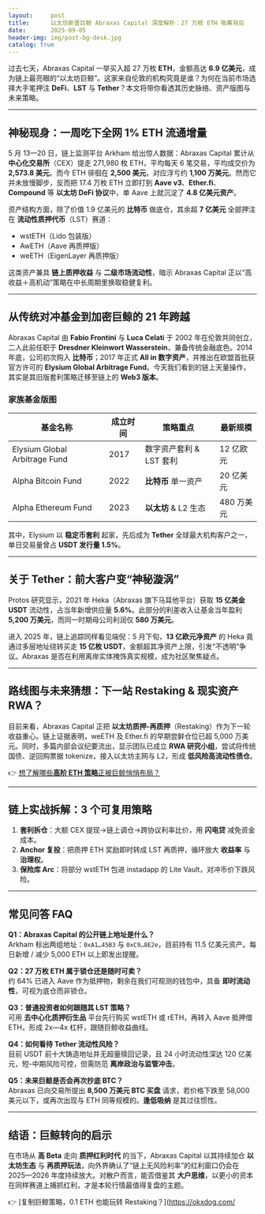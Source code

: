 ```yaml
---
layout:     post
title:      以太坊新晋巨鲸 Abraxas Capital 深度解析：27 万枚 ETH 吸筹背后
date:       2025-09-05
header-img: img/post-bg-desk.jpg
catalog: true
---
```


过去七天，Abraxas Capital 一举买入超 27 万枚 **ETH**，金额高达 **6.9 亿美元**，成为链上最亮眼的“以太坊巨鲸”。这家来自伦敦的机构究竟是谁？为何在当前市场选择大手笔押注 **DeFi**、**LST** 与 **Tether**？本文将带你看透其历史脉络、资产版图与未来策略。

---

## 神秘现身：一周吃下全网 1% ETH 流通增量

5 月 13—20 日，链上监测平台 Arkham 给出惊人数据：Abraxas Capital 累计从 **中心化交易所**（CEX）提走 271,980 枚 ETH，平均每天 6 笔交易，平均成交价为 **2,573.8 美元**。而今 ETH 徘徊在 **2,500 美元**，对应浮亏约 **1,100 万美元**。然而它并未放慢脚步，反而把 17.4 万枚 ETH 立即打到 **Aave v3**、**Ether.fi**、**Compound** 等 **以太坊 DeFi 协议**中，单 Aave 上就沉淀了 **4.8 亿美元资产**。

资产结构方面，除了价值 1.9 亿美元的 **比特币** 做底仓，其余超 **7 亿美元** 全部押注在 **流动性质押代币**（LST）赛道：  
- wstETH（Lido 包装版）  
- AwETH（Aave 再质押版）  
- weETH（EigenLayer 再质押版）  

这类资产兼具 **链上质押收益** 与 **二级市场流动性**，暗示 Abraxas Capital 正以“高收益＋高机动”策略在中长周期里换取稳健复利。

---

## 从传统对冲基金到加密巨鲸的 21 年跨越

Abraxas Capital 由 **Fabio Frontini** 与 **Luca Celati** 于 2002 年在伦敦共同创立，二人此前任职于 **Dresdner Kleinwort Wasserstein**，兼备传统金融底色。2014 年底，公司初次购入 **比特币**；2017 年正式 **All in 数字资产**，并推出在欧盟首批获官方许可的 **Elysium Global Arbitrage Fund**。今天我们看到的链上天量操作，其实是其旧版套利策略迁移至链上的 **Web3 版本**。

### 家族基金版图

| 基金名称 | 成立时间 | 策略重点 | 最新规模 |
|---|---|---|---|
| Elysium Global Arbitrage Fund | 2017 | 数字资产套利 & LST 套利 | 12 亿欧元 |
| Alpha Bitcoin Fund | 2022 | **比特币** 单一资产 | 20 亿美元 |
| Alpha Ethereum Fund | 2023 | **以太坊** & L2 生态 | 480 万美元 |

其中，Elysium 以 **稳定币套利** 起家，先后成为 **Tether** 全球最大机构客户之一，单日交易量曾占 **USDT 发行量 1.5%**。

---

## 关于 Tether：前大客户变“神秘漩涡”

Protos 研究显示，2021 年 Heka（Abraxas 旗下马耳他平台）获取 **15 亿美金 USDT** 流动性，占当年新增供应量 **5.6%**。此部分的利差收入让基金当年盈利 **5,200 万美元**，而同一时期母公司利润仅 **580 万美元**。

进入 2025 年，链上追踪同样看见端倪：5 月下旬，**13 亿欧元净资产** 的 Heka 竟通过多层地址绕转买走 **15 亿枚 USDT**，金额超其净资产上限，引发“不透明”争议。Abraxas 是否在利用离岸实体掩饰真实规模，成为社区聚焦疑点。

---

## 路线图与未来猜想：下一站 Restaking & 现实资产 RWA？

目前来看，Abraxas Capital 正把 **以太坊质押-再质押**（Restaking）作为下一轮收益重心。链上证据表明，weETH 及 Ether.fi 的早期尝鲜仓位已超 5,000 万美元。同时，多篇内部会议纪要流出，显示团队已成立 **RWA 研究小组**，尝试将传统国债、逆回购票据 tokenize，接入以太坊主网与 L2，形成 **低风险高流动性债仓**。

👉 [想了解哪些**高阶 ETH 策略**正被巨鲸悄悄布局？](https://okxdog.com/)

---

## 链上实战拆解：3 个可复用策略

1. **套利拆仓**：大额 CEX 提现→链上调仓→跨协议利率比价，用 **闪电贷** 减免资金成本。  
2. **Anchor 复投**：把质押 ETH 奖励即时转成 LST 再质押，循环放大 **收益率** 与 **治理权**。  
3. **保险库 Arc**：将部分 wstETH 包进 instadapp 的 Lite Vault，对冲币价下跌风险。

---

## 常见问答 FAQ

**Q1：Abraxas Capital 的公开链上地址是什么？**  
Arkham 标出两组地址：`0xA1…45B3` 与 `0xC9…8E2e`，目前持有 11.5 亿美元资产。每日新增 / 减少 5,000 ETH 以上即发出提醒。

**Q2：27 万枚 ETH 属于锁仓还是随时可卖？**  
约 64% 已进入 Aave 作为抵押物，剩余在我们可观测的钱包中，具备 **即时流动性**，可视为底仓而非锁仓。

**Q3：普通投资者如何跟随其 LST 策略？**  
可用 **去中心化质押衍生品** 平台先行购买 wstETH 或 rETH，再转入 Aave 抵押借 ETH，形成 2x—4x 杠杆，跟随巨鲸收益曲线。

**Q4：如何看待 Tether 流动性风险？**  
目前 USDT 前十大铸造地址并无超量赎回记录，且 24 小时流动性深达 120 亿美元，短-中期风险可控，但需防范 **离岸政治与监管冲击**。

**Q5：未来巨鲸是否会再次抄底 BTC？**  
Abraxas 已向交易所提出 **8,500 万美元 BTC 买盘** 请求，若价格下跌至 58,000 美元以下，或再次出现与 ETH 同等规模的。**逢低吸纳** 是其过往惯性。

---

## 结语：巨鲸转向的启示

在市场从 **高 Beta** 走向 **质押红利时代** 的当下，Abraxas Capital 以其持续加仓 **以太坊生态** 与 **再质押玩法**，向外界确认了“链上无风险利率”的红利窗口仍会在 2025—2026 年度持续放大。对散户而言，能否借鉴其 **大户思维**，以更小的资本在同样赛道上捕抓红利，才是本轮行情最值得复盘的主题。

👉 [复制巨鲸策略，0.1 ETH 也能玩转 Restaking？](https://okxdog.com/